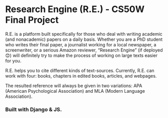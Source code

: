 # Research Engine (R.E.) - CS50W Final Project

R.E. is a platform built specifically for those who deal with writing academic (and nonacademic) papers on a daily basis. Whether you are a PhD student who writes their final paper, a journalist working for a local newspaper, a screenwriter, or a serious Amazon reviewer, “Research Engine” (if deployed 😊) will definitely try to make the process of working on large texts easier for you. 

R.E. helps you to cite different kinds of text-sources. Currently, R.E. can work with four: books, chapters in edited books, articles, and webpages.

The resulted reference will always be given in two variations: APA (American Psychological Association) and MLA (Modern Language Association).

### Built with Django & JS.